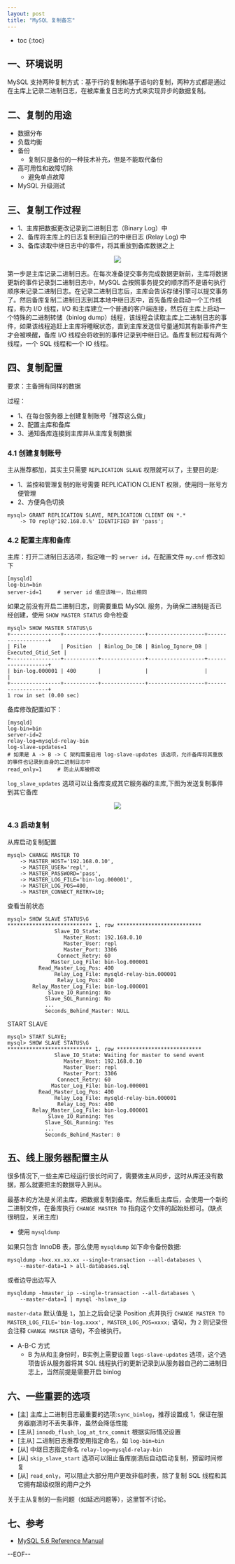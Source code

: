 ```yaml
---
layout: post
title: "MySQL 复制备忘"
---
```


* toc
{:toc}

## 一、环境说明

MySQL 支持两种复制方式：基于行的复制和基于语句的复制，两种方式都是通过在主库上记录二进制日志，在被库重复日志的方式来实现异步的数据复制。

## 二、复制的用途

* 数据分布
* 负载均衡
* 备份
    * 复制只是备份的一种技术补充，但是不能取代备份
* 高可用性和故障切除
    * 避免单点故障
* MySQL 升级测试

## 三、复制工作过程

* 1、主库把数据更改记录到二进制日志（Binary Log）中
* 2、备库将主库上的日志复制到自己的中继日志 (Relay Log) 中
* 3、备库读取中继日志中的事件，将其重放到备库数据之上

<center><img src="/images/mysql_rep/mysql_rep1.jpg" /></center>

第一步是主库记录二进制日志。在每次准备提交事务完成数据更新前，主库将数据更新的事件记录到二进制日志中，MySQL 会按照事务提交的顺序而不是语句执行顺序来记录二进制日志。在记录二进制日志后，主库会告诉存储引擎可以提交事务了。然后备库复制二进制日志到其本地中继日志中，首先备库会启动一个工作线程，称为 I/O 线程，I/O 和主库建立一个普通的客户端连接，然后在主库上启动一个特殊的二进制转储（binlog dump）线程，该线程会读取主库上二进制日志的事件，如果该线程追赶上主库将睡眠状态，直到主库发送信号量通知其有新事件产生才会被唤醒，备库 I/O 线程会将收到的事件记录到中继日记。备库复制过程有两个线程，一个 SQL 线程和一个 IO 线程。

## 四、复制配置

要求：主备拥有同样的数据

过程：

* 1、在每台服务器上创建复制账号「推荐这么做」
* 2、配置主库和备库
* 3、通知备库连接到主库并从主库复制数据

### 4.1 创建复制账号

主从推荐都加，其实主只需要 `REPLICATION SLAVE` 权限就可以了，主要目的是:

* 1、监控和管理复制的账号需要 REPLICATION CLIENT 权限，使用同一账号方便管理
* 2、方便角色切换

```
mysql> GRANT REPLICATION SLAVE, REPLICATION CLIENT ON *.*
    -> TO repl@'192.168.0.%' IDENTIFIED BY 'pass';
```

### 4.2 配置主库和备库

主库：打开二进制日志选项，指定唯一的 `server id`，在配置文件 `my.cnf` 修改如下

```
[mysqld]
log-bin=bin
server-id=1     # server id 值应该唯一，防止相同
```

如果之前没有开启二进制日志，则需要重启 MySQL 服务，为确保二进制是否已经创建，使用 `SHOW MASTER STATUS` 命令检查

```
mysql> SHOW MASTER STATUS\G
+----------------+-----------+--------------+------------------+-------------------+
| File           | Position  | Binlog_Do_DB | Binlog_Ignore_DB | Executed_Gtid_Set |
+----------------+-----------+--------------+------------------+-------------------+
| bin-log.000001 | 400       |              |                  |                   |
+----------------+-----------+--------------+------------------+-------------------+
1 row in set (0.00 sec)
```

备库修改配置如下：

```
[mysqld]
log-bin=bin
server-id=2
relay-log=mysqld-relay-bin
log-slave-updates=1
# 如果是 A -> B -> C 架构需要启用 log-slave-updates 该选项，允许备库将其重放的事件也记录到自身的二进制日志中
read_only=1     # 防止从库被修改
```

`log_slave_updates` 选项可以让备库变成其它服务器的主库,下图为发送复制事件到其它备库

<center><img src="/images/mysql_rep/mysql_rep2.jpg" /></center>

### 4.3 启动复制

从库启动复制配置

```
mysql> CHANGE MASTER TO
    -> MASTER_HOST='192.168.0.10',
    -> MASTER_USER='repl',
    -> MASTER_PASSWORD='pass',
    -> MASTER_LOG_FILE='bin-log.000001',
    -> MASTER_LOG_POS=400,
    -> MASTER_CONNECT_RETRY=10;
```

查看当前状态

```
mysql> SHOW SLAVE STATUS\G
*************************** 1. row ***************************
               Slave_IO_State:
                  Master_Host: 192.168.0.10
                  Master_User: repl
                  Master_Port: 3306
                Connect_Retry: 60
              Master_Log_File: bin-log.000001
          Read_Master_Log_Pos: 400
               Relay_Log_File: mysqld-relay-bin.000001
                Relay_Log_Pos: 400
        Relay_Master_Log_File: bin-log.000001
             Slave_IO_Running: No
            Slave_SQL_Running: No
            ...
            Seconds_Behind_Master: NULL
```

START SLAVE

```
mysql> START SLAVE;
mysql> SHOW SLAVE STATUS\G
*************************** 1. row ***************************
               Slave_IO_State: Waiting for master to send event
                  Master_Host: 192.168.0.10
                  Master_User: repl
                  Master_Port: 3306
                Connect_Retry: 60
              Master_Log_File: bin-log.000001
          Read_Master_Log_Pos: 400
               Relay_Log_File: mysqld-relay-bin.000001
                Relay_Log_Pos: 400
        Relay_Master_Log_File: bin-log.000001
             Slave_IO_Running: Yes
            Slave_SQL_Running: Yes
            ...
            Seconds_Behind_Master: 0
```

## 五、线上服务器配置主从

很多情况下,一些主库已经运行很长时间了，需要做主从同步，这时从库还没有数据，那么就要把主的数据导入到从。

最基本的方法是关闭主库，把数据复制到备库。然后重启主库后，会使用一个新的二进制文件，在备库执行 `CHANGE MASTER TO` 指向这个文件的起始处即可。(缺点很明显，关闭主库)

* 使用 `mysqldump`

如果只包含 InnoDB 表，那么使用 `mysqldump` 如下命令备份数据:

```
mysqldump -hxx.xx.xx.xx --single-transaction --all-databases \
    --master-data=1 > all-databases.sql
```

或者边导出边写入

```
mysqldump -hmaster_ip --single-transaction --all-databases \
    --master-data=1 | mysql -hslave_ip
```

`master-data` 默认值是 `1`，加上之后会记录 Position 点并执行 `CHANGE MASTER TO MASTER_LOG_FILE='bin-log.xxxx', MASTER_LOG_POS=xxxx;` 语句，为 `2` 则记录但会注释 `CHANGE MASTER` 语句，不会被执行。
* A-B-C 方式
    * B 为从和主身份时，B实例上需要设置 `logs-slave-updates` 选项，这个选项告诉从服务器将其 SQL 线程执行的更新记录到从服务器自己的二进制日志上，当然前提是需要开启 binlog

## 六、一些重要的选项

* [主] 主库上二进制日志最重要的选项:`sync_binlog`，推荐设置成 1，保证在服务器崩溃时不丢失事件，虽然会降低性能
* [主从] `innodb_flush_log_at_trx_commit` 根据实际情况设置
* [主从] 二进制日志推荐使用指定命名，如 `log-bin=bin`
* [从] 中继日志指定命名 `relay-log=mysqld-relay-bin`
* [从] `skip_slave_start` 选项可以阻止备库崩溃后自动启动复制，预留时间修复
* [从] `read_only`，可以阻止大部分用户更改非临时表，除了复制 SQL 线程和其它拥有超级权限的用户之外

关于主从复制的一些问题（如延迟问题等），这里暂不讨论。

## 七、参考

* [MySQL 5.6 Reference Manual](http://dev.mysql.com/doc/refman/5.6/en/index.html)

--EOF--
